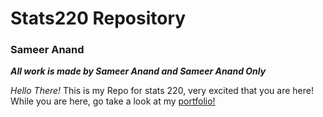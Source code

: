 # Stats220 Repository
### Sameer Anand
***All work is made by Sameer Anand and Sameer Anand Only***

*Hello There!*
This is my Repo for stats 220, very excited that you are here!
While you are here, go take a look at my [portfolio!](https://sameeranand211.myportfolio.com/)







